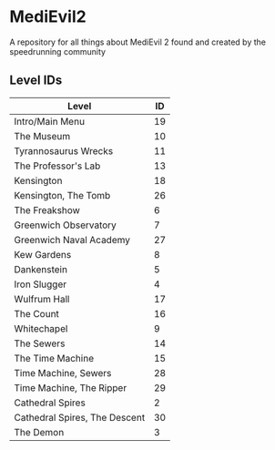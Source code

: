 # MediEvil2
A repository for all things about MediEvil 2 found and created by the speedrunning community

## Level IDs

|Level|ID|
|---|---|
|Intro/Main Menu|19|
|The Museum|10|
|Tyrannosaurus Wrecks|11|
|The Professor's Lab|13|
|Kensington|18|
|Kensington, The Tomb|26|
|The Freakshow|6|
|Greenwich Observatory|7|
|Greenwich Naval Academy|27|
|Kew Gardens|8|
|Dankenstein|5|
|Iron Slugger|4|
|Wulfrum Hall|17|
|The Count|16|
|Whitechapel|9|
|The Sewers|14|
|The Time Machine|15|
|Time Machine, Sewers|28|
|Time Machine, The Ripper|29|
|Cathedral Spires|2|
|Cathedral Spires, The Descent|30|
|The Demon|3|
